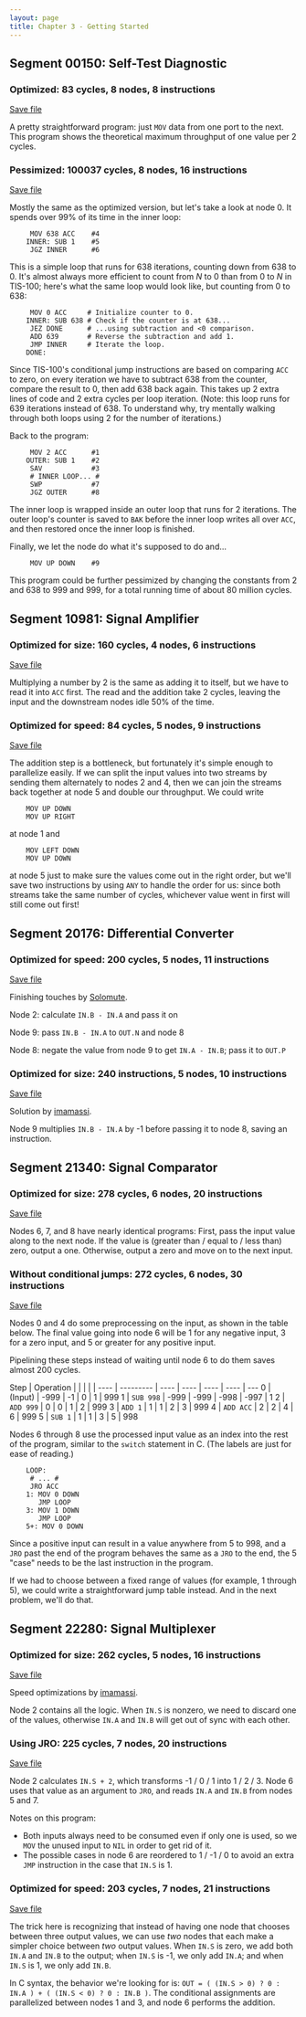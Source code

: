 ```yaml
---
layout: page
title: Chapter 3 - Getting Started
---
```


## Segment 00150: Self-Test Diagnostic

### Optimized: 83 cycles, 8 nodes, 8 instructions

[Save file](../save/00150.0.txt)

A pretty straightforward program: just `MOV` data from one port to the next. This program shows the theoretical maximum throughput of one value per 2 cycles.

### Pessimized: 100037 cycles, 8 nodes, 16 instructions

[Save file](../save/00150.1.txt)

Mostly the same as the optimized version, but let's take a look at node 0. It spends over 99% of its time in the inner loop:

         MOV 638 ACC    #4
        INNER: SUB 1    #5
         JGZ INNER      #6

This is a simple loop that runs for 638 iterations, counting down from 638 to 0. It's almost always more efficient to count from _N_ to 0 than from 0 to _N_ in TIS-100; here's what the same loop would look like, but counting from 0 to 638:

         MOV 0 ACC     # Initialize counter to 0.
        INNER: SUB 638 # Check if the counter is at 638...
         JEZ DONE      # ...using subtraction and <0 comparison.
         ADD 639       # Reverse the subtraction and add 1.
         JMP INNER     # Iterate the loop.
        DONE:

Since TIS-100's conditional jump instructions are based on comparing `ACC` to zero, on every iteration we have to subtract 638 from the counter, compare the result to 0, then add 638 back again. This takes up 2 extra lines of code and 2 extra cycles per loop iteration. (Note: this loop runs for 639 iterations instead of 638. To understand why, try mentally walking through both loops using 2 for the number of iterations.)

Back to the program:

         MOV 2 ACC      #1
        OUTER: SUB 1    #2
         SAV            #3
         # INNER LOOP... #
         SWP            #7
         JGZ OUTER      #8

The inner loop is wrapped inside an outer loop that runs for 2 iterations. The outer loop's counter is saved to `BAK` before the inner loop writes all over `ACC`, and then restored once the inner loop is finished.

Finally, we let the node do what it's supposed to do and...

         MOV UP DOWN    #9

This program could be further pessimized by changing the constants from 2 and 638 to 999 and 999, for a total running time of about 80 million cycles.

## Segment 10981: Signal Amplifier

### Optimized for size: 160 cycles, 4 nodes, 6 instructions

[Save file](../save/10981.0.txt)

Multiplying a number by 2 is the same as adding it to itself, but we have to read it into `ACC` first. The read and the addition take 2 cycles, leaving the input and the downstream nodes idle 50% of the time.

### Optimized for speed: 84 cycles, 5 nodes, 9 instructions

[Save file](../save/10981.1.txt)

The addition step is a bottleneck, but fortunately it's simple enough to parallelize easily. If we can split the input values into two streams by sending them alternately to nodes 2 and 4, then we can join the streams back together at node 5 and double our throughput. We could write

        MOV UP DOWN
        MOV UP RIGHT

at node 1 and

        MOV LEFT DOWN
        MOV UP DOWN

at node 5 just to make sure the values come out in the right order, but we'll save two instructions by using `ANY` to handle the order for us: since both streams take the same number of cycles, whichever value went in first will still come out first!

## Segment 20176: Differential Converter

### Optimized for speed: 200 cycles, 5 nodes, 11 instructions

[Save file](../save/20176.0.txt)

Finishing touches by [Solomute](https://github.com/solomute).

Node 2: calculate `IN.B - IN.A` and pass it on

Node 9: pass `IN.B - IN.A` to `OUT.N` and node 8

Node 8: negate the value from node 9 to get `IN.A - IN.B`; pass it to `OUT.P`

### Optimized for size: 240 instructions, 5 nodes, 10 instructions

[Save file](../save/20176.1.txt)

Solution by [imamassi](https://github.com/imamassi).

Node 9 multiplies `IN.B - IN.A` by -1 before passing it to node 8, saving an instruction.

## Segment 21340: Signal Comparator

### Optimized for size: 278 cycles, 6 nodes, 20 instructions

[Save file](../save/21340.0.txt)

Nodes 6, 7, and 8 have nearly identical programs: First, pass the input value along to the next node. If the value is (greater than / equal to / less than) zero, output a one. Otherwise, output a zero and move on to the next input.

### Without conditional jumps: 272 cycles, 6 nodes, 30 instructions

[Save file](../save/21340.1.txt)

Nodes 0 and 4 do some preprocessing on the input, as shown in the table below. The final value going into node 6 will be 1 for any negative input, 3 for a zero input, and 5 or greater for any positive input.

Pipelining these steps instead of waiting until node 6 to do them saves almost 200 cycles.

Step | Operation |      |      |      |      |
---- | --------- | ---- | ---- | ---- | ---- | ---
0    | (Input)   | -999 | -1   | 0    | 1    | 999
1    | `SUB 998` | -999 | -999 | -998 | -997 | 1
2    | `ADD 999` | 0    | 0    | 1    | 2    | 999
3    | `ADD 1`   | 1    | 1    | 2    | 3    | 999
4    | `ADD ACC` | 2    | 2    | 4    | 6    | 999
5    | `SUB 1`   | 1    | 1    | 3    | 5    | 998

Nodes 6 through 8 use the processed input value as an index into the rest of the program, similar to the `switch` statement in C. (The labels are just for ease of reading.)

        LOOP:
         # ... #
         JRO ACC
        1: MOV 0 DOWN
           JMP LOOP
        3: MOV 1 DOWN
           JMP LOOP
        5+: MOV 0 DOWN

Since a positive input can result in a value anywhere from 5 to 998, and a `JRO` past the end of the program behaves the same as a `JRO` to the end, the 5 "case" needs to be the last instruction in the program.

If we had to choose between a fixed range of values (for example, 1 through 5), we could write a straightforward jump table instead. And in the next problem, we'll do that.

## Segment 22280: Signal Multiplexer

### Optimized for size: 262 cycles, 5 nodes, 16 instructions

[Save file](../save/22280.0.txt)

Speed optimizations by [imamassi](https://github.com/imamassi).

Node 2 contains all the logic. When `IN.S` is nonzero, we need to discard one of the values, otherwise `IN.A` and `IN.B` will get out of sync with each other.

### Using JRO: 225 cycles, 7 nodes, 20 instructions

[Save file](../save/22280.1.txt)

Node 2 calculates `IN.S + 2`, which transforms -1 / 0 / 1 into 1 / 2 / 3. Node 6 uses that value as an argument to `JRO`, and reads `IN.A` and `IN.B` from nodes 5 and 7.

Notes on this program:

- Both inputs always need to be consumed even if only one is used, so we `MOV` the unused input to `NIL` in order to get rid of it.
- The possible cases in node 6 are reordered to 1 / -1 / 0 to avoid an extra `JMP` instruction in the case that `IN.S` is 1.

### Optimized for speed: 203 cycles, 7 nodes, 21 instructions

[Save file](../save/22280.2.txt)

The trick here is recognizing that instead of having one node that chooses between three output values, we can use _two_ nodes that each make a simpler choice between _two_ output values. When `IN.S` is zero, we add both `IN.A` and `IN.B` to the output; when `IN.S` is -1, we only add `IN.A`; and when `IN.S` is 1, we only add `IN.B`.

In C syntax, the behavior we're looking for is: `OUT = ( (IN.S > 0) ? 0 : IN.A ) + ( (IN.S < 0) ? 0 : IN.B )`. The conditional assignments are parallelized between nodes 1 and 3, and node 6 performs the addition.
